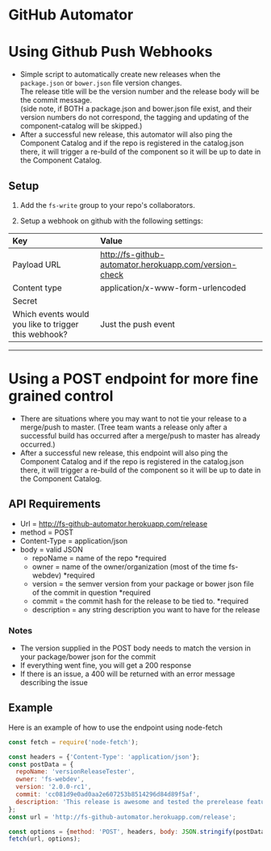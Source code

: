 GitHub Automator
================
# Using Github Push Webhooks
- Simple script to automatically create new releases when the `package.json` or `bower.json` file version changes.  
The release title will be the version number and the release body will be the commit message.  
(side note, if BOTH a package.json and bower.json file exist, and their version numbers do not correspond, the tagging and 
updating of the component-catalog will be skipped.)
- After a successful new release, this automator will also ping the Component Catalog and if the repo is registered in the catalog.json there, it 
will trigger a re-build of the component so it will be up to date in the Component Catalog.

## Setup

1. Add the `fs-write` group to your repo's collaborators.

2. Setup a webhook on github with the following settings:
  
  | Key | Value |
  |:----|:------|
  | Payload URL | http://fs-github-automator.herokuapp.com/version-check |
  | Content type | application/x-www-form-urlencoded |
  | Secret | |
  | Which events would you like to trigger this webhook? | Just the push event |

---  

# Using a POST endpoint for more fine grained control
- There are situations where you may want to not tie your release to a merge/push to master. (Tree team wants a release only
after a successful build has occurred after a merge/push to master has already occurred.)
- After a successful new release, this endpoint will also ping the Component Catalog and if the repo is registered in the catalog.json there, it 
will trigger a re-build of the component so it will be up to date in the Component Catalog.

## API Requirements
- Url = http://fs-github-automator.herokuapp.com/release
- method = POST
- Content-Type = application/json
- body = valid JSON
  - repoName = name of the repo *required
  - owner = name of the owner/organization (most of the time fs-webdev) *required
  - version = the semver version from your package or bower json file of the commit in question *required
  - commit = the commit hash for the release to be tied to. *required
  - description = any string description you want to have for the release

### Notes
- The version supplied in the POST body needs to match the version in your package/bower json for the commit
- If everything went fine, you will get a 200 response
- If there is an issue, a 400 will be returned with an error message describing the issue

## Example 
Here is an example of how to use the endpoint using node-fetch
```javascript
const fetch = require('node-fetch');

const headers = {'Content-Type': 'application/json'};
const postData = {
  repoName: 'versionReleaseTester',
  owner: 'fs-webdev',
  version: '2.0.0-rc1',
  commit: 'cc081d9e0ad0aa2e607253b8514296d84d89f5af',
  description: 'This release is awesome and tested the prerelease feature of github-automator. :)'
};
const url = 'http://fs-github-automator.herokuapp.com/release';

const options = {method: 'POST', headers, body: JSON.stringify(postData)};
fetch(url, options);
```
